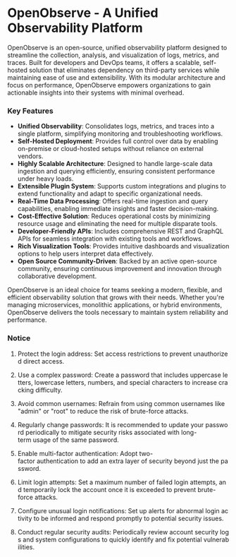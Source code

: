 # OpenObserve - A Unified Observability Platform

OpenObserve is an open-source, unified observability platform designed to streamline the collection, analysis, and visualization of logs, metrics, and traces. Built for developers and DevOps teams, it offers a scalable, self-hosted solution that eliminates dependency on third-party services while maintaining ease of use and extensibility. With its modular architecture and focus on performance, OpenObserve empowers organizations to gain actionable insights into their systems with minimal overhead.

### Key Features

- **Unified Observability**: Consolidates logs, metrics, and traces into a single platform, simplifying monitoring and troubleshooting workflows.
- **Self-Hosted Deployment**: Provides full control over data by enabling on-premise or cloud-hosted setups without reliance on external vendors.
- **Highly Scalable Architecture**: Designed to handle large-scale data ingestion and querying efficiently, ensuring consistent performance under heavy loads.
- **Extensible Plugin System**: Supports custom integrations and plugins to extend functionality and adapt to specific organizational needs.
- **Real-Time Data Processing**: Offers real-time ingestion and query capabilities, enabling immediate insights and faster decision-making.
- **Cost-Effective Solution**: Reduces operational costs by minimizing resource usage and eliminating the need for multiple disparate tools.
- **Developer-Friendly APIs**: Includes comprehensive REST and GraphQL APIs for seamless integration with existing tools and workflows.
- **Rich Visualization Tools**: Provides intuitive dashboards and visualization options to help users interpret data effectively.
- **Open Source Community-Driven**: Backed by an active open-source community, ensuring continuous improvement and innovation through collaborative development.

OpenObserve is an ideal choice for teams seeking a modern, flexible, and efficient observability solution that grows with their needs. Whether you're managing microservices, monolithic applications, or hybrid environments, OpenObserve delivers the tools necessary to maintain system reliability and performance.

### Notice

1.  Protect the login address: Set access restrictions to prevent unauthorized direct access.
    
2.  Use a complex password: Create a password that includes uppercase letters, lowercase letters, numbers, and special characters to increase cracking difficulty.
    
3.  Avoid common usernames: Refrain from using common usernames like "admin" or "root" to reduce the risk of brute-force attacks.
    
4.  Regularly change passwords: It is recommended to update your password periodically to mitigate security risks associated with long-term usage of the same password.
    
5.  Enable multi-factor authentication: Adopt two-factor authentication to add an extra layer of security beyond just the password.
    
6.  Limit login attempts: Set a maximum number of failed login attempts, and temporarily lock the account once it is exceeded to prevent brute-force attacks.
    
7.  Configure unusual login notifications: Set up alerts for abnormal login activity to be informed and respond promptly to potential security issues.
    
8.  Conduct regular security audits: Periodically review account security logs and system configurations to quickly identify and fix potential vulnerabilities.
        